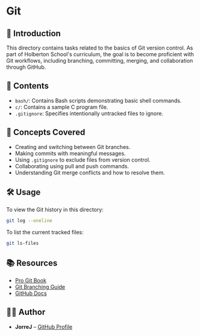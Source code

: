 # Git

## 📘 Introduction

This directory contains tasks related to the basics of Git version control. As part of Holberton School's curriculum, the goal is to become proficient with Git workflows, including branching, committing, merging, and collaboration through GitHub.

## 📁 Contents

- `bash/`: Contains Bash scripts demonstrating basic shell commands.
- `c/`: Contains a sample C program file.
- `.gitignore`: Specifies intentionally untracked files to ignore.

## 🧠 Concepts Covered

- Creating and switching between Git branches.
- Making commits with meaningful messages.
- Using `.gitignore` to exclude files from version control.
- Collaborating using pull and push commands.
- Understanding Git merge conflicts and how to resolve them.

## 🛠️ Usage

To view the Git history in this directory:

```bash
git log --oneline
```

To list the current tracked files:

```bash
git ls-files
```

## 📚 Resources

- [Pro Git Book](https://git-scm.com/book/en/v2)
- [Git Branching Guide](https://learngitbranching.js.org/)
- [GitHub Docs](https://docs.github.com/en/get-started)

## 🧑‍🎓 Author

- **JorreJ** – [GitHub Profile](https://github.com/JorreJ)
